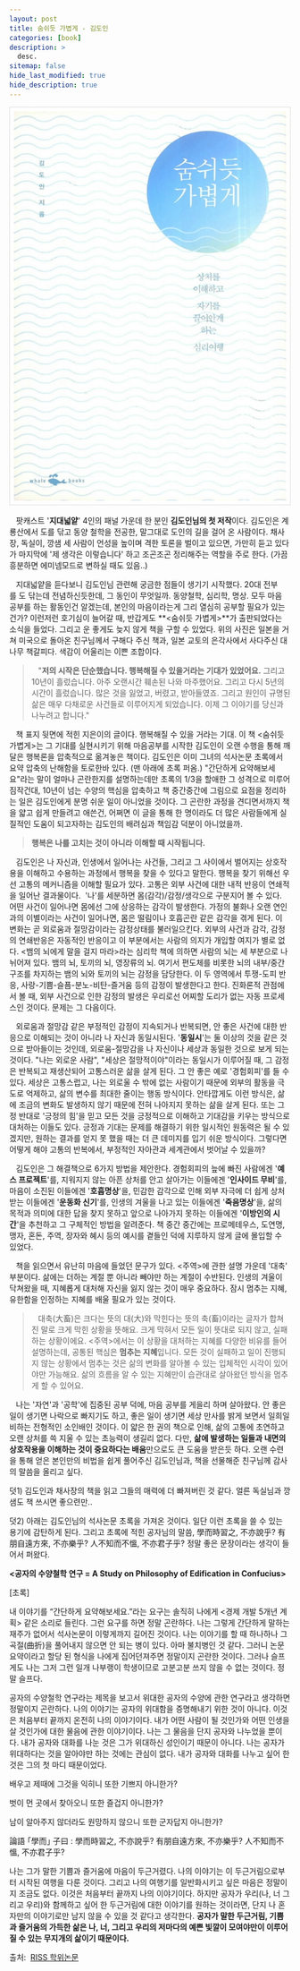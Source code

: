 ```yaml
---
layout: post
title: 숨쉬듯 가볍게 - 김도인
categories: [book]
description: >
  desc.
sitemap: false
hide_last_modified: true
hide_description: true
---
```


![](/assets/img/posts/from_tistory/071.jpeg)
  




   팟캐스트 '**지대넓얕**' 4인의 패널 가운데 한 분인 **김도인님의 첫 저작**이다. 김도인은 계룡산에서 도를 닦고 동양 철학을 전공한, 말그대로 도인의 길을 걸어 온 사람이다. 채사장, 독실이, 깡샘 세 사람이 언성을 높이며 격한 토론을 벌이고 있으면, 가만히 듣고 있다가 마지막에 '제 생각은 이렇습니다' 하고 조곤조곤 정리해주는 역할을 주로 한다. (가끔 흥분하면 에미넴모드로 변하실 때도 있음..) 

  


   지대넓얕을 듣다보니 김도인님 관련해 궁금한 점들이 생기기 시작했다. 20대 전부를 도 닦는데 전념하신듯한데, 그 동인이 무엇일까. 동양철학, 심리학, 명상. 모두 마음 공부를 하는 활동인건 알겠는데, 본인의 마음이라는게 그리 열심히 공부할 필요가 있는건가? 이런저런 호기심이 늘어갈 때, 반갑게도 **<숨쉬듯 가볍게\>**가 출판되었다는 소식을 들었다. 그리고 운 좋게도 늦지 않게 책을 구할 수 있었다. 위의 사진은 일본을 거쳐 미국으로 돌아온 친구님께서 구해다 주신 책과, 일본 교토의 은각사에서 사다주신 대나무 책갈피다. 색감이 어울리는 이쁜 조합이다.

  


>   "**저의 시작은 단순했습니다. 행복해질 수 있을거라는 기대가 있었어요.** 그리고 10년이 흘렀습니다. 아주 오랜시간 훼손된 나와 마주했어요. 그리고 다시 5년의 시간이 흘렀습니다. 많은 것을 잃었고, 버렸고, 받아들였죠. 그리고 원인이 규명된 삶은 매우 다채로운 사건들로 이루어지게 되었습니다. 이제 그 이야기를 당신과 나누려고 합니다."

  


   책 표지 뒷면에 적힌 지은이의 글이다. 행복해질 수 있을 거라는 기대. 이 책 <숨쉬듯 가볍게\>는 그 기대를 실현시키기 위해 마음공부를 시작한 김도인이 오랜 수행을 통해 깨달은 행복론을 압축적으로 옮겨놓은 책이다. 김도인은 이미 그녀의 석사논문 초록에서 요약 압축의 난해함을 토로한바 있다. (맨 아래에 초록 퍼옴.) "간단하게 요약해보세요"라는 말이 얼마나 곤란한지를 설명하는데만 초록의 1/3을 할애한 그 성격으로 미루어 짐작건대, 10년이 넘는 수양의 핵심을 압축하고 책 중간중간에 그림으로 요점을 정리하는 일은 김도인에게 분명 쉬운 일이 아니었을 것이다. 그 곤란한 과정을 견디면서까지 책을 얇고 쉽게 만들려고 애쓴건, 어쩌면 이 글을 통해 한 명이라도 더 많은 사람들에게 실질적인 도움이 되고자하는 김도인의 배려심과 책임감 덕분이 아니었을까.

  


> **행복은 나를 고치는 것이 아니라 이해할 때 시작됩니다.**

  
   김도인은 나 자신과, 인생에서 일어나는 사건들, 그리고 그 사이에서 벌어지는 상호작용을 이해하고 수용하는 과정에서 행복을 찾을 수 있다고 말한다. 행복을 찾기 위해선 우선 고통의 메커니즘을 이해할 필요가 있다. 고통은 외부 사건에 대한 내적 반응이 연쇄적을 일어난 결과물이다.  '나'를 세분하면 몸(감각)/감정/생각으로 구분지어 볼 수 있다. 어떤 사건이 일어나면 몸에선 그에 상응하는 감각이 발생한다. 가정의 불화나 오랜 연인과의 이별이라는 사건이 일어나면, 몸은 떨림이나 호흡곤란 같은 감각을 겪게 된다. 이 변화는 곧 외로움과 절망감이라는 감정상태를 불러일으킨다. 외부의 사건과 감각, 감정의 연쇄반응은 자동적인 반응이고 이 부분에서는 사람의 의지가 개입할 여지가 별로 없다. <뱀의 뇌에게 말을 걸지 마라\>라는 심리학 책에 의하면 사람의 뇌는 세 부분으로 나뉘어져 있다. 뱀의 뇌, 토끼의 뇌, 영장류의 뇌. 여기서 편도체를 비롯한 뇌의 내부/중간 구조를 차지하는 뱀의 뇌와 토끼의 뇌는 감정을 담당한다. 이 두 영역에서 투쟁-도피 반응, 사랑-기쁨-슬픔-분노-비탄-즐거움 등의 감정이 발생한다고 한다. 진화론적 관점에서 볼 때, 외부 사건으로 인한 감정의 발생은 우리로선 어찌할 도리가 없는 자동 프로세스인 것이다. 문제는 그 다음이다. 

  


   외로움과 절망감 같은 부정적인 감정이 지속되거나 반복되면, 안 좋은 사건에 대한 반응으로 이해되는 것이 아니라 나 자신과 동일시된다. '**동일시**'는 둘 이상의 것을 같은 것으로 받아들이는 것인데, 외로움-절망감을 나 자신이나 세상과 동일한 것으로 보게 되는 것이다. "나는 외로운 사람", "세상은 절망적이야"이라는 동일시가 이루어질 때, 그 감정은 반복되고 재생산되어 고통스러운 삶을 살게 된다. 그 안 좋은 예로 '경험회피'를 들 수 있다. 세상은 고통스럽고, 나는 외로울 수 밖에 없는 사람이기 때문에 외부의 활동을 극도로 억제하고, 삶의 변수를 최대한 줄이는 행동 방식이다. 안타깝게도 이런 방식은, 삶에 조금의 변화도 발생하지 않기 때문에 전혀 나아지지 못하는 삶을 살게 된다. 또는 그 정 반대로 '긍정의 힘'을 믿고 모든 것을 긍정적으로 이해하고 기대감을 키우는 방식으로 대처하는 이들도 있다. 긍정과 기대는 문제를 해결하기 위한 일시적인 원동력은 될 수 있겠지만, 원하는 결과를 얻지 못 했을 때는 더 큰 데미지를 입기 쉬운 방식이다. 그렇다면 어떻게 해야 고통의 반복에서, 부정적인 자아관과 세계관에서 벗어날 수 있을까?

  


   김도인은 그 해결책으로 6가지 방법을 제안한다. 경험회피의 늪에 빠진 사람에겐 '**예스 프로젝트**'를, 지워지지 않는 아픈 상처를 안고 살아가는 이들에겐 '**인사이드 무비**'를, 마음이 소진된 이들에겐 '**호흡명상**'을, 민감한 감각으로 인해 외부 자극에 더 쉽게 상처 받는 이들에겐 '**운동화 신기**'를, 인생의 겨울을 나고 있는 이들에겐 '**죽음명상**'을, 삶의 목적과 의미에 대한 답을 찾지 못하고 앞으로 나아가지 못하는 이들에겐 '**이방인의 시간**'을 추천하고 그 구체적인 방법을 알려준다. 책 중간 중간에는 프로메테우스, 도연명, 맹자, 혼돈, 주역, 장자와 혜시 등의 예시를 곁들인 덕에 지루하지 않게 글에 몰입할 수 있었다.

  


   책을 읽으면서 유난히 마음에 들었던 문구가 있다. <주역\>에 관한 설명 가운데 '대축' 부분이다. 삶에는 더하는 계절 뿐 아니라 빼야만 하는 계절이 수반된다. 인생의 겨울이 닥쳐왔을 때, 지혜롭게 대처해 자신을 잃지 않는 것이 매우 중요하다. 잠시 멈추는 지혜, 유한함을 인정하는 지혜를 배울 필요가 있는 것이다. 

  


>   대축(大畜)은 크다는 뜻의 대(大)와 막힌다는 뜻의 축(畜)이라는 글자가 합쳐진 말로 크게 막힌 상황을 뜻해요. 크게 막혀서 모든 일이 뜻대로 되지 않고, 실패하는 상황이에요. <주역\>에서는 이 상황을 대처하는 지혜를 다양한 비유를 들어 설명하는데, 공통된 핵심은 **멈추는 지혜**입니다. 모든 것이 실패하고 일이 진행되지 않는 상황에서 멈추는 것은 삶의 변화를 알아볼 수 있는 입체적인 시각이 있어야만 가능해요. 삶의 흐름을 알 수 있는 지혜만이 습관대로 살아왔던 방식을 멈추게 할 수 있어요.  

  


   나는 '자연'과 '공학'에 집중된 공부 덕에, 마음 공부를 게을리 하며 살아왔다. 안 좋은 일이 생기면 나락으로 빠지기도 하고, 좋은 일이 생기면 세상 만사를 밝게 보면서 일희일비하는 전형적인 소인배인 것이다. 이 얇은 한 권의 책으로 인해, 삶의 고통에 초연하고 오랜 상처를 쓱 지울 수 있는 초능력이 생길리 없다. 다만, **삶에 발생하는 일들과 내면의 상호작용을 이해하는 것이 중요하다는 배움**만으로도 큰 도움을 받은듯 하다. 오랜 수련을 통해 얻은 본인만의 비법을 쉽게 풀어주신 김도인님과, 책을 선물해준 친구님께 감사의 말씀을 올리고 싶다. 

  


  


덧1) 김도인과 채사장의 책을 읽고 그들의 매력에 더 빠져버린 것 같다. 얼른 독실님과 깡샘도 책 쓰시면 좋으련만..  

덧2) 아래는 김도인님의 석사논문 초록을 가져온 것이다. 일단 이런 초록을 쓸 수 있는 용기에 감탄하게 된다. 그리고 초록에 적힌 공자님의 말씀, 學而時習之, 不亦說乎? 有朋自遠方來, 不亦樂乎? 人不知而不慍, 不亦君子乎? 정말 좋은 문장이라는 생각이 들어서 퍼왔다. 

  


  


  


**<공자의 수양철학 연구 = A Study on Philosophy of Edification in Confucius\>**

  


[초록]

  


내 이야기를 “간단하게 요약해보세요.”라는 요구는 솔직히 나에게 <경제 개발 5개년 계획\> 같은 소리로 들린다. 그런 요구를 하면 정말 곤란하다. 나는 그렇게 간단하게 말하는 재주가 없어서 석사논문이 이렇게까지 길어진 것이다. 나는 이야기를 할 때 하나하나 그 곡절(曲折)을 풀어내지 않으면 안 되는 병이 있다. 아마 불치병인 것 같다. 그러니 논문요약이라고 할당 된 형식을 나에게 집어던져주면 정말이지 곤란한 것이다. 그러나 슬프게도 나는 그저 그런 일개 나부랭이 학생이므로 고분고분 쓰지 않을 수 없는 것이다. 정말 슬프다. 

공자의 수양철학 연구라는 제목을 보고서 위대한 공자의 수양에 관한 연구라고 생각하면 정말이지 곤란하다. 나의 이야기는 공자의 위대함을 증명해내기 위한 것이 아니다. 이것은 처음부터 끝까지 온전히 나의 이야기이다. 내가 어떤 사람이 될 것인가와 어떤 인생을 살 것인가에 대한 물음에 관한 이야기이다. 나는 그 물음을 단지 공자와 나누었을 뿐이다. 내가 공자와 대화를 나눈 것은 그가 위대하신 성인이기 때문이 아니다. 나는 공자가 위대하다는 것을 알아야만 하는 것에는 관심이 없다. 내가 공자와 대화를 나누고 싶어 한 것은 그의 첫 마디 때문이었다. 

  


배우고 제때에 그것을 익히니 또한 기쁘지 아니한가?

벗이 먼 곳에서 찾아오니 또한 즐겁지 아니한가?

남이 알아주지 않더라도 원망하지 않으니 또한 군자답지 아니한가? 

論語 ｢學而｣ 子曰 : 學而時習之, 不亦說乎? 有朋自遠方來, 不亦樂乎? 人不知而不慍, 不亦君子乎? 

  


나는 그가 말한 기쁨과 즐거움에 마음이 두근거렸다. 나의 이야기는 이 두근거림으로부터 시작된 여행을 다룬 것이다. 그리고 나의 여행기를 일반화시키고 싶은 마음은 정말이지 조금도 없다. 이것은 처음부터 끝까지 나의 이야기이다. 하지만 공자가 우리(나, 너 그리고 우리)와 함께하고 싶어 한 두근거림에 대한 이야기를 원하는 것이라면, 단지 나 혼자만의 이야기로만 남지 않을 수 있을 것 같다고 생각한다. **공자가 말한 두근거림, 기쁨과 즐거움의 가득한 삶은 나, 너, 그리고 우리의 저마다의 예쁜 빛깔이 모여야만이 이루어질 수 있는 무지개의 삶이기 때문이다.**

  


출처:  [RISS 학위논문](http://m.riss.kr/search/detail/DetailView.do?p_mat_type=be54d9b8bc7cdb09&control_no=9669085a3c90240dffe0bdc3ef48d419)

  


  


